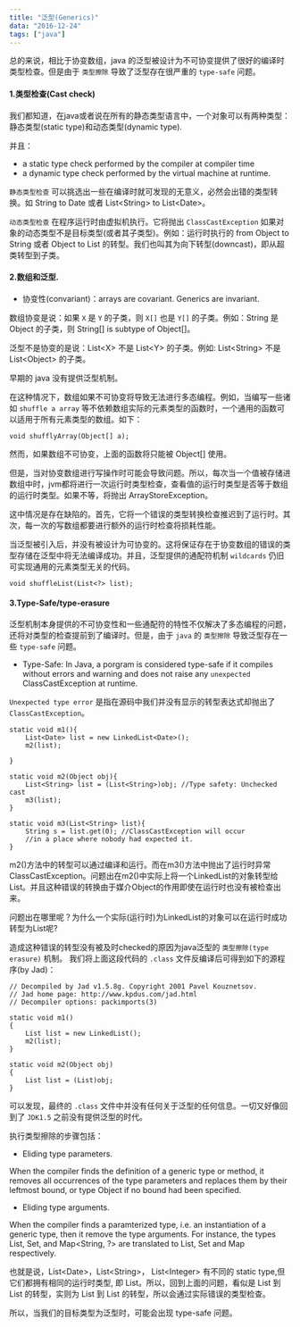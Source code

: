 ```yaml
---
title: "泛型(Generics)"
data: "2016-12-24"
tags: ["java"]
---
```


总的来说，相比于协变数组，java 的泛型被设计为不可协变提供了很好的编译时类型检查。但是由于 `类型擦除` 导致了泛型存在很严重的 `type-safe` 问题。

<H4>1.类型检查(Cast check)</H4>

我们都知道，在java或者说在所有的静态类型语言中，一个对象可以有两种类型：静态类型(static type)和动态类型(dynamic type).

并且：
	
* a static type check performed by the compiler at compiler time
* a dynamic type check performed by the virtual machine at runtime.

`静态类型检查` 可以挑选出一些在编译时就可发现的无意义，必然会出错的类型转换。如 String to Date 或者 List<String\> to List<Date\>。

`动态类型检查` 在程序运行时由虚拟机执行。它将抛出 `ClassCastException` 如果对象的动态类型不是目标类型(或者其子类型)。例如：运行时执行的 from Object to String 或者 Object to List<String> 的转型。我们也叫其为向下转型(downcast)，即从超类转型到子类。

<H4>2.数组和泛型.</H4>

* 协变性(convariant)：arrays are covariant. Generics are invariant.

数组协变是说：如果 `X` 是 `Y` 的子类，则 `X[]` 也是 `Y[]` 的子类。例如：String 是 Object 的子类，则 String[] is subtype of Object[]。

泛型不是协变的是说：List<X\> 不是 List<Y\> 的子类。例如: List<String\> 不是 List<Object\> 的子类。

早期的 java 没有提供泛型机制。

在这种情况下，数组如果不可协变将导致无法进行多态编程。例如，当编写一些诸如 `shuffle a array` 等不依赖数组实际的元素类型的函数时，一个通用的函数可以适用于所有元素类型的数组。如下：
	
	void shufflyArray(Object[] a);
	
然而，如果数组不可协变，上面的函数将只能被 Object[] 使用。
	
但是，当对协变数组进行写操作时可能会导致问题。所以，每次当一个值被存储进数组中时，jvm都将进行一次运行时类型检查，查看值的运行时类型是否等于数组的运行时类型。如果不等，将抛出 ArrayStoreException。

这中情况是存在缺陷的。首先，它将一个错误的类型转换检查推迟到了运行时。其次，每一次的写数组都要进行额外的运行时检查将损耗性能。


当泛型被引入后，并没有被设计为可协变的。这将保证存在于协变数组的错误的类型存储在泛型中将无法编译成功。并且，泛型提供的通配符机制 `wildcards` 仍旧可实现通用的元素类型无关的代码。
	
	void shuffleList(List<?> list);

<H4>3.Type-Safe/type-erasure</H4>

泛型机制本身提供的不可协变性和一些通配符的特性不仅解决了多态编程的问题，还将对类型的检查提前到了编译时。但是，由于 `java` 的 `类型擦除` 导致泛型存在一些 `type-safe` 问题。

* Type-Safe: In Java, a porgram is considered type-safe if it compiles without errors and warning and does not raise any `unexpected` ClassCastException at runtime.

`Unexpected type error` 是指在源码中我们并没有显示的转型表达式却抛出了 `ClassCastException`。

	static void m1(){
		List<Date> list = new LinkedList<Date>();
		m2(list);
		
	}
	
	static void m2(Object obj){
		List<String> list = (List<String>)obj; //Type safety: Unchecked cast
		m3(list);
	}
	
	static void m3(List<String> list){
		String s = list.get(0); //ClassCastException will occur 
		//in a place where nobody had expected it.
	}
	

m2()方法中的转型可以通过编译和运行。而在m3()方法中抛出了运行时异常ClassCastException。问题出在m2()中实际上将一个LinkedList<Date>的对象转型给List<String>。并且这种错误的转换由于媒介Object的作用即使在运行时也没有被检查出来。 

问题出在哪里呢？为什么一个实际(运行时)为LinkedList<Date>的对象可以在运行时成功转型为List<String>呢?

造成这种错误的转型没有被及时checked的原因为java泛型的 `类型擦除(type erasure)` 机制。
我们将上面这段代码的 `.class` 文件反编译后可得到如下的源程序(by Jad)：
	
	// Decompiled by Jad v1.5.8g. Copyright 2001 Pavel Kouznetsov.
	// Jad home page: http://www.kpdus.com/jad.html
	// Decompiler options: packimports(3) 

    static void m1()
    {
        List list = new LinkedList();
        m2(list);
    }

    static void m2(Object obj)
    {
        List list = (List)obj;
    }
	

可以发现，最终的 `.class` 文件中并没有任何关于泛型的任何信息。一切又好像回到了 `JDK1.5` 之前没有提供泛型的时代。

执行类型擦除的步骤包括：

* Eliding type parameters.

When the compiler finds the definition of a generic type or method, it removes all occurrences of the type parameters and replaces them by their leftmost bound, or type Object if no bound had been specified.


* Eliding type arguments.

When the compiler finds a paramterized type, i.e. an instantiation of a generic type, then it remove the type arguments. For instance, the types List<String>, Set<Long>, and Map<String, ?> are translated to List, Set and Map respectively.


也就是说，List<Date\>，List<String\>， List<Integer\>  有不同的 static type,但它们都拥有相同的运行时类型, 即 List。所以，回到上面的问题，看似是 List<Date> 到 List<String> 的转型，实则为 List 到 List 的转型，所以会通过实际错误的类型检查。

所以，当我们的目标类型为泛型时，可能会出现 type-safe 问题。





